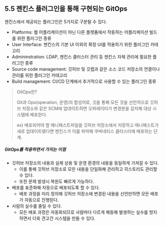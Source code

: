 ## 5.5 젠킨스 플러그인을 통해 구현되는 GitOps

젠킨스에서 제공되는 플러그인은 5가지로 구분될 수 있다.

- Platforms: 웹 어플리케이션이 아닌 다른 플랫폼에서 작동하는 어플리케이션 빌드를 위한 플러그인 종류
- User Interface: 젠킨스의 기본 UI 이외의 확장 UI를 적용하기 위한 플러그인 카테고리
- Admininstration: LDAP, 젠킨스 클러스터 관리 등 젠킨스 자체 관리에 필요한 플러그인 종류
- Source code management: 깃허브 및 깃랩과 같은 소스 코드 저장소의 연결이나 관리를 위한 플러그인 카테고리
- Build management: CI/CD 단계에서 추가적으로 사용할 수 있는 플러그인 종류

> GitOps란?
>
> Git과 Ops(operation, 운영)의 합성어로, 깃을 통해 모든 것을 선언적으로 깃허브 저장소와 같은 SCM에 업데이트하면 오퍼레이터가 변경분을 감치해 대상 시스템에 배포한다.
>
> ex) 배포되어야 할 매니페스트파일을 깃허브 저장소에서 저장하고 매니페스트가 새로 업데이트됐다면 젠킨스가 이를 파악해 쿠버네티스 클러스터에 배포하는 단계.

##### GitOps를 적용하면서 가지는 이점

- 깃허브 저장소의 내용과 실제 상용 및 운영 환경의 내용을 동일하게 가져갈 수 있다.
  - 이를 통해 깃허브 저장소로 모든 내용을 단일화해 관리하고 히스토리도 관리할 수 있다.
  - 또한 문제 발생시 복원도 빠르게 가능하다.
- 배포를 표준화해 자동으로 배포되도록 할 수 있다.
  - 배포 과정을 미리 정의해 깃허브 저장소에 변경된 내용을 선언만하면 모든 배포가 자동으로 진행된다.
- 사람의 실수를 줄일 수 있다.
  - 모든 배포 과정은 자동화되므로 사람마다 다르게 해동해 발생하는 실수를 방지하면서 더욱 견고간 시스템을 만들 수 있다.
